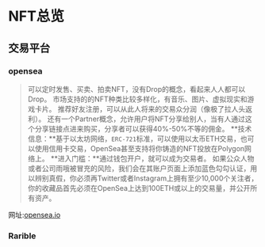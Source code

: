 # NFT总览

## 交易平台

### opensea

> 可以定时发售、买卖、拍卖NFT，没有Drop的概念，看起来人人都可以Drop。
> 市场支持的的NFT种类比较多样化，有音乐、图片、虚拟现实和游戏卡片。
> 推荐好友注册，可以从此人将来的交易众分润（像极了拉人头返利）。
> 还有一个Partner概念，允许用户将NFT分享给别人，当有人通过这个分享链接点进来购买，分享者可以获得40%-50%不等的佣金。
> **技术信息：**基于以太坊网络，```ERC-721```标准，可以使用以太币ETH交易，也可以使用信用卡交易，OpenSea甚至支持将你铸造的NFT投放在Polygon网络上。
> **进入门槛：**通过钱包开户，就可以成为交易者。
> 如果公众人物或者公司雨哦被冒充的风险，我们会在其账户页面上添加蓝色勾勾认证，用以辨别真假，你必须再Twitter或者Instagram上拥有至少10,000个关注者，你的收藏品首先必须在OpenSea上达到100ETH或以上的交易量，并公开所有资产。

网址:[opensea.io](https://opensea.io/)


### Rarible







